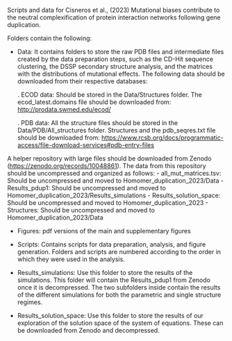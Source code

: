 Scripts and data for Cisneros et al., (2023) Mutational biases contribute to the neutral complexification of protein interaction networks following gene duplication.

Folders contain the following:
- Data: It contains folders to store the raw PDB files and intermediate files created by the data preparation steps, such as
the CD-Hit sequence clustering, the DSSP secondary structure analysis, and the matrices with the distributions of mutational
effects. The following data should be downloaded from their respective databases:

	. ECOD data: Should be stored in the Data/Structures folder. The ecod_latest.domains file should be downloaded from:
	http://prodata.swmed.edu/ecod/
	

	. PDB data: All the structure files should be stored in the Data/PDB/All\_structures folder. Structures and the pdb_seqres.txt file should be downloaded from:
	https://www.rcsb.org/docs/programmatic-access/file-download-services#pdb-entry-files

A helper repository with large files should be downloaded from Zenodo (https://zenodo.org/records/10048861).
The data from this repository should be uncompressed and organized as follows:
	- all\_mut\_matrices.tsv: Should be uncompressed and moved to Homomer\_duplication\_2023/Data
	- Results_pdup1: Should be uncompressed and moved to Homomer\_duplication\_2023/Results\_simulations
	- Results\_solution\_space: Should be uncompressed and moved to Homomer\_duplication\_2023
	- Structures: Should be uncompressed and moved to Homomer\_duplication\_2023/Data

- Figures: pdf versions of the main and supplementary figures

- Scripts: Contains scripts for data preparation, analysis, and figure generation. Folders and scripts are numbered according
to the order in which they were used in the analysis.

- Results\_simulations: Use this folder to store the results of the simulations. This folder will contain the Results\_pdup1 from Zenodo
once it is decompressed. The two subfolders inside contain the results of the different simulations for both the parametric and single
structure regimes.

- Results\_solution\_space: Use this folder to store the results of our exploration of the solution space of the system
of equations. These can be downloaded from Zenodo and decompressed. 



